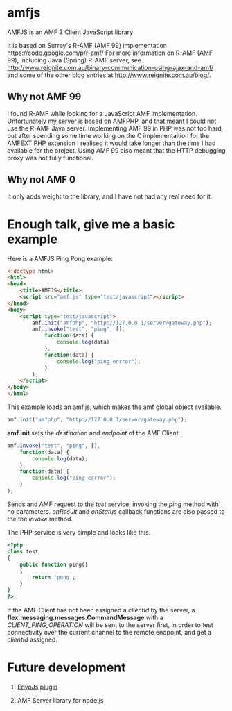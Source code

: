 amfjs
=====

AMFJS is an AMF 3 Client JavaScript library 

It is based on Surrey's R-AMF (AMF 99) implementation https://code.google.com/p/r-amf/
For more information on R-AMF (AMF 99), including Java (Spring) R-AMF server,
see http://www.reignite.com.au/binary-communication-using-ajax-and-amf/ 
and some of the other blog entries at http://www.reignite.com.au/blog/.

## Why not AMF 99

I found R-AMF while looking for a JavaScript AMF implementation. Unfortunately my server is based on AMFPHP, and that meant I could not use the R-AMF Java server. Implementing AMF 99 in PHP was not too hard, but after spending some time working on the C implementaition for the AMFEXT PHP extension I realised it would take longer than the time I had available for the project. Using AMF 99 also meant that the HTTP debugging proxy was not fully functional.

## Why not AMF 0

It only adds weight to the library, and I have not had any real need for it.

# Enough talk, give me a basic example

Here is a AMFJS Ping Pong example:

```html
<!doctype html>
<html>
<head>
	<title>AMFJS</title>
	<script src="amf.js" type="text/javascript"></script>
</head>
<body>
	<script type="text/javascript">
		amf.init("amfphp", "http://127.0.0.1/server/gateway.php");
        amf.invoke("test", "ping", [],
            function(data) {
                console.log(data);
            },
            function(data) {
                console.log("ping errror");
            }
        );
	</script>
</body>
</html>
```

This example loads an amf.js, which makes the amf global object available.

```javascript
amf.init("amfphp", "http://127.0.0.1/server/gateway.php");
```

__amf.init__ sets the _destination_ and _endpoint_ of the AMF Client.


```javascript
amf.invoke("test", "ping", [],
    function(data) {
        console.log(data);
    },
    function(data) {
        console.log("ping errror");
    }
);
```

Sends and AMF request to the _test_ service, invoking the _ping_ method with no parameters. _onResult_ and _onStatus_ callback functions are also passed to the the _invoke_ method.


The PHP service is very simple and looks like this.

```php
<?php
class test
{
    public function ping()
	{
		return 'pong';
	}
}
?>
```

If the AMF Client has not been assigned a _clientId_ by the server, a __flex.messaging.messages.CommandMessage__  with a _CLIENT_PING_OPERATION_ will be sent to the server first, in order to test connectivity over the current channel to the remote endpoint, and get a _clientId_ assigned.


# Future development

1. [EnyoJs](https://github.com/enyojs/enyo) [plugin](emilkm/enyo-amf)

2. AMF Server library for node.js

